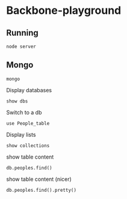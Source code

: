 # Backbone-playground


## Running
```
node server
```

## Mongo
```
mongo
```

Display databases
```
show dbs
```
Switch to a db
```
use People_table
```
Display lists
```
show collections
```
show table content
```
db.peoples.find()
```
show table content (nicer)
```
db.peoples.find().pretty()
```
